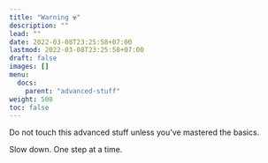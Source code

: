 ```yaml
---
title: "Warning ☢️"
description: ""
lead: ""
date: 2022-03-08T23:25:58+07:00
lastmod: 2022-03-08T23:25:58+07:00
draft: false
images: []
menu:
  docs:
    parent: "advanced-stuff"
weight: 500
toc: false
---
```


Do not touch this advanced stuff unless you've mastered the basics.

Slow down. One step at a time.